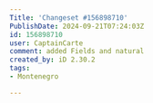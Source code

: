 ```yaml
---
Title: 'Changeset #156898710'
PublishDate: 2024-09-21T07:24:03Z
id: 156898710
user: CaptainCarte
comment: added Fields and natural
created_by: iD 2.30.2
tags:
- Montenegro

---
```

